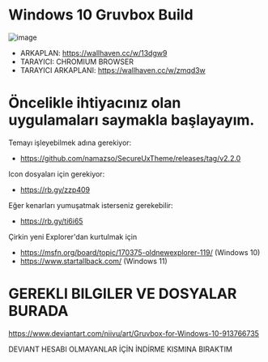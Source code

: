 # Windows 10 Gruvbox Build


![image](https://github.com/Rich-Strike-4868/gruvboxtemasi/assets/114027472/39d0a133-d823-47c4-8469-efe42a73912b)

- ARKAPLAN: https://wallhaven.cc/w/13dgw9
- TARAYICI: CHROMIUM BROWSER
- TARAYICI ARKAPLANI: https://wallhaven.cc/w/zmqd3w

# Öncelikle ihtiyacınız olan uygulamaları saymakla başlayayım.

Temayı işleyebilmek adına gerekiyor:
- https://github.com/namazso/SecureUxTheme/releases/tag/v2.2.0

Icon dosyaları için gerekiyor:
- https://rb.gy/zzp409

Eğer kenarları yumuşatmak isterseniz gerekebilir:
- https://rb.gy/ti6i65

Çirkin yeni Explorer'dan kurtulmak için
- https://msfn.org/board/topic/170375-oldnewexplorer-119/ (Windows 10)
- https://www.startallback.com/ (Windows 11)

# GEREKLI BILGILER VE DOSYALAR BURADA
https://www.deviantart.com/niivu/art/Gruvbox-for-Windows-10-913766735

DEVIANT HESABI OLMAYANLAR İÇİN İNDİRME KISMINA BIRAKTIM




